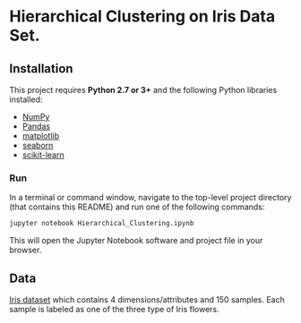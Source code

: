 # Hierarchical Clustering on Iris Data Set.



## Installation

This project requires **Python 2.7 or 3+** and the following Python libraries installed:

- [NumPy](http://www.numpy.org/)
- [Pandas](http://pandas.pydata.org)
- [matplotlib](http://matplotlib.org/)
- [seaborn](https://seaborn.pydata.org/)
- [scikit-learn](http://scikit-learn.org/stable/)


### Run

In a terminal or command window, navigate to the top-level project directory (that contains this README) and run one of the following commands:

```bash
jupyter notebook Hierarchical_Clustering.ipynb
```

This will open the Jupyter Notebook software and project file in your browser.



## Data

[Iris dataset](https://archive.ics.uci.edu/ml/datasets/iris) which contains 4 dimensions/attributes and 150 samples. Each sample is labeled as one of the three type of Iris flowers.


